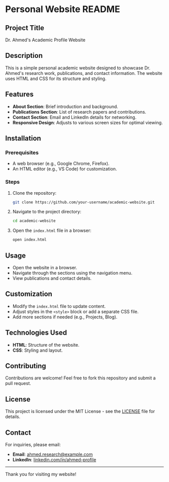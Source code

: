 # Personal Website README

## Project Title
Dr. Ahmed's Academic Profile Website

## Description
This is a simple personal academic website designed to showcase Dr. Ahmed's research work, publications, and contact information. The website uses HTML and CSS for its structure and styling.

## Features
- **About Section**: Brief introduction and background.
- **Publications Section**: List of research papers and contributions.
- **Contact Section**: Email and LinkedIn details for networking.
- **Responsive Design**: Adjusts to various screen sizes for optimal viewing.

## Installation

### Prerequisites
- A web browser (e.g., Google Chrome, Firefox).
- An HTML editor (e.g., VS Code) for customization.

### Steps
1. Clone the repository:
   ```bash
   git clone https://github.com/your-username/academic-website.git
   ```
2. Navigate to the project directory:
   ```bash
   cd academic-website
   ```
3. Open the `index.html` file in a browser:
   ```bash
   open index.html
   ```

## Usage
- Open the website in a browser.
- Navigate through the sections using the navigation menu.
- View publications and contact details.

## Customization
- Modify the `index.html` file to update content.
- Adjust styles in the `<style>` block or add a separate CSS file.
- Add more sections if needed (e.g., Projects, Blog).

## Technologies Used
- **HTML**: Structure of the website.
- **CSS**: Styling and layout.

## Contributing
Contributions are welcome! Feel free to fork this repository and submit a pull request.

## License
This project is licensed under the MIT License - see the [LICENSE](LICENSE) file for details.

## Contact
For inquiries, please email:
- **Email**: [ahmed.research@example.com](mailto:ahmed.research@example.com)
- **LinkedIn**: [linkedin.com/in/ahmed-profile](https://linkedin.com/in/ahmed-profile)

---

Thank you for visiting my website!
